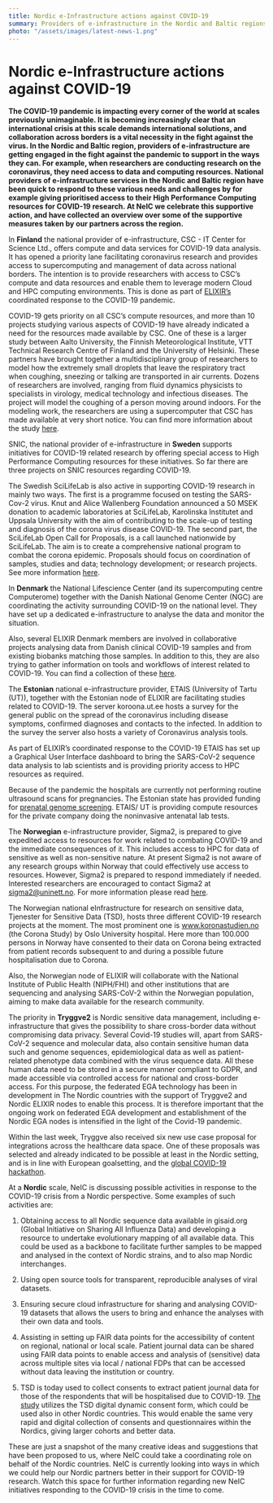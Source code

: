 ```yaml
---
title: Nordic e-Infrastructure actions against COVID-19
summary: Providers of e-infrastructure in the Nordic and Baltic regions are getting engaged in the fight against the pandemic to support in the ways they can. We have collected an overview over some of the supportive measures taken by our partners across the region. 
photo: "/assets/images/latest-news-1.png"
---
```


Nordic e-Infrastructure actions against COVID-19
===============================

**The COVID-19 pandemic is impacting every corner of the world at scales previously unimaginable. It is becoming increasingly clear that an international crisis at this scale demands international solutions, and collaboration across borders is a vital necessity in the fight against the virus. In the Nordic and Baltic region, providers of e-infrastructure are getting engaged in the fight against the pandemic to support in the ways they can. For example, when researchers are conducting research on the coronavirus, they need access to data and computing resources. National providers of e-infrastructure services in the Nordic and Baltic region have been quick to respond to these various needs and challenges by for example giving prioritised access to their High Performance Computing resources for COVID-19 research. At NeIC we celebrate this supportive action, and have collected an overview over some of the supportive measures taken by our partners across the region.** 

In **Finland** the national provider of e-infrastructure, CSC - IT Center for Science Ltd., offers compute and data services for COVID-19 data analysis. It has opened a priority lane facilitating coronavirus research and provides access to supercomputing and management of data across national borders. The intention is to provide researchers with access to CSC’s compute and data resources and enable them to leverage modern Cloud and HPC computing environments. This is done as part of [ELIXIR’s](https://elixir-europe.org/) coordinated response to the COVID-19 pandemic. 

COVID-19 gets priority on all CSC’s compute resources, and more than 10 projects studying various aspects of COVID-19 have already indicated a need for the resources made available by CSC. One of these is a larger study between Aalto University, the Finnish Meteorological Institute, VTT Technical Research Centre of Finland and the University of Helsinki. These partners have brought together a multidisciplinary group of researchers to model how the extremely small droplets that leave the respiratory tract when coughing, sneezing or talking are transported in air currents. Dozens of researchers are involved, ranging from fluid dynamics physicists to specialists in virology, medical technology and infectious diseases. The project will model the coughing of a person moving around indoors. For the modeling work, the researchers are using a supercomputer that CSC has made available at very short notice. You can find more information about the study [here](https://www.news-medical.net/news/20200325/Finnish-researchers-come-together-to-study-airborne-transmission-of-coronavirus.aspx). 

SNIC, the national provider of e-infrastructure in **Sweden** supports initiatives for COVID-19 related research by offering special access to High Performance Computing resources for these initiatives. So far there are three projects on SNIC resources regarding COVID-19. 

The Swedish SciLifeLab is also active in supporting COVID-19 research in mainly two ways. The first is a programme focused on testing the SARS-Cov-2 virus. Knut and Alice Wallenberg Foundation announced a 50 MSEK donation to academic laboratories at SciLifeLab, Karolinska Institutet and Uppsala University with the aim of contributing to the scale-up of testing and diagnosis of the corona virus disease COVID-19.  The second part, the SciLifeLab Open Call for Proposals, is a call launched nationwide by SciLifeLab. The aim is to create a comprehensive national program to combat the corona epidemic. Proposals should focus on coordination of samples, studies and data; technology development; or research projects. See more information [here](https://www.scilifelab.se/covid-19). 

In **Denmark** the National Lifescience Center (and its supercomputing centre Computerome) together with the Danish National Genome Center (NGC) are coordinating the activity surrounding COVID-19 on the national level. They have set up a dedicated e-infrastructure to analyse the data and monitor the situation. 

Also, several ELIXIR Denmark members are involved in collaborative projects analysing data from Danish clinical COVID-19 samples and from existing biobanks matching those samples. In addition to this, they are also trying to gather information on tools and workflows of interest related to COVID-19. You can find a collection of these [here](https://bio.tools/t?domain=covid-19). 

The **Estonian** national e-infrastructure provider, ETAIS (University of Tartu (UT)), together with the Estonian node of ELIXIR are facilitating studies related to COVID-19. The server koroona.ut.ee hosts a survey for the general public on the spread of the coronavirus including disease symptoms, confirmed diagnoses and contacts to the infected.  In addition to the survey the server also hosts a variety of Coronavirus analysis tools. 

As part of ELIXIR’s coordinated response to the COVID-19 ETAIS has set up a Graphical User Interface dashboard to bring the SARS-CoV-2 sequence data analysis to lab scientists and is providing priority access to HPC resources as required. 

Because of the pandemic the hospitals are currently not performing routine ultrasound scans for pregnancies. The Estonian state has provided funding for [prenatal genome screening](http://niptify.ccht.ee/en/). ETAIS/ UT is providing compute resources for the private company doing the noninvasive antenatal lab tests. 

The **Norwegian** e-infrastructure provider, Sigma2, is prepared to give expedited access to resources for work related to combating COVID-19 and the immediate consequences of it. This includes access to HPC for data of sensitive as well as non-sensitive nature. At present Sigma2 is not aware of any research groups within Norway that could effectively use access to resources. However, Sigma2 is prepared to respond immediately if needed. Interested researchers are encouraged to contact Sigma2 at sigma2@uninett.no. For more information please read [here](https://www.sigma2.no/use-national-e-infrastructure-fight-covid-19).

The Norwegian national eInfrastructure for research on sensitive data, Tjenester for Sensitive Data (TSD), hosts three different COVID-19 research projects at the moment. The most prominent one is www.koronastudien.no (the Corona Study) by Oslo University hospital. Here more than 100.000 persons in Norway have consented to their data on Corona being extracted from patient records subsequent to and during a possible future hospitalisation due to Corona. 

Also, the Norwegian node of ELIXIR will collaborate with the National Institute of Public Health (NIPH/FHI) and other institutions that are sequencing and analysing SARS-CoV-2 within the Norwegian population, aiming to make data available for the research community.

The priority in **Tryggve2** is Nordic sensitive data management, including e-infrastructure that gives the possibility to share cross-border data without compromising data privacy. Several Covid-19 studies will, apart from SARS-CoV-2 sequence and molecular data, also contain sensitive human data such and genome sequences, epidemiological data as well as patient-related phenotype data combined with the virus sequence data. All these human data need to be stored in a secure manner compliant to GDPR, and made accessible via controlled access for national and cross-border access. For this purpose, the federated EGA technology has been in development in The Nordic countries with the support of Tryggve2 and Nordic ELIXIR nodes  to enable this process. It is therefore important that the ongoing work on federated EGA development and establishment of the Nordic EGA nodes is intensified in the light of the Covid-19 pandemic.

Within the last week, Tryggve also received six new use case proposal for integrations across the healthcare data space. One of these proposals was selected and already indicated to be possible at least in the Nordic setting, and is in line with European goalsetting, and the [global COVID-19 hackathon](https://github.com/virtual-biohackathons/covid-19-bh20).

At a **Nordic** scale, NeIC is discussing possible activities in response to the COVID-19 crisis from a Nordic perspective. Some examples of such activities are:

1) Obtaining access to all Nordic sequence data available in gisaid.org (Global Initiative on Sharing All Influenza Data) and developing a resource to undertake evolutionary mapping of all available data. This could be used as a backbone to facilitate further samples to be mapped and analysed in the context of Nordic strains, and to also map Nordic interchanges. 

2) Using open source tools for transparent, reproducible analyses of viral datasets.

3) Ensuring secure cloud infrastructure for sharing and analysing COVID-19 datasets that allows the users to bring and enhance the analyses with their own data and tools. 

4) Assisting in setting up FAIR data points for the accessibility of content on regional, national or local scale. Patient journal data can be shared using FAIR data points to enable access and analysis of (sensitive) data across multiple sites via local / national FDPs that can be accessed without data leaving the institution or country. 

5) TSD is today used to collect consents to extract patient journal data for those of the respondents that will be hospitalised due to COVID-19. [The study](https://oslo-universitetssykehus.no/kliniske-studier/risiko-for-a-bli-smittet-av-koronavirus-i-norge) utilizes the TSD digital dynamic consent form, which could be used also in other Nordic countries. This would enable the same very rapid and digital collection of consents and questionnaires within the Nordics, giving larger cohorts and better data. 

These are just a snapshot of the many creative ideas and suggestions that have been proposed to us, where NeIC could take a coordinating role on behalf of the Nordic countries. NeIC is currently looking into ways in which we could help our Nordic partners better in their support for COVID-19 research. Watch this space for further information regarding new NeIC initiatives responding to the COVID-19 crisis in the time to come. 


